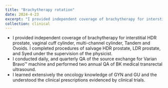 ```yaml
---
title: "Brachytherapy rotation"
date: 2024-4-23
excerpt: "I provided independent coverage of brachytherapy for interstitial HDR prostate, vaginal cuff cylinder, multi-channel cylinder, Tandem and Ovoids. I completed procedures of salvage HDR prostate, LDR prostate, and Syed under the supervision of the physicist. I conducted daily, and quarterly QA of the source exchange for Varian Bravo™ machine and performed two annual QA of BK medical transrectal ultrasound."
collection: clinical
---
```


- I provided independent coverage of brachytherapy for interstitial HDR prostate, vaginal cuff cylinder, multi-channel cylinder, Tandem and Ovoids. I completed procedures of salvage HDR prostate, LDR prostate, and Syed under the supervision of the physicist. 
- I conducted daily, and quarterly QA of the source exchange for Varian Bravo™ machine and performed two annual QA of BK medical transrectal ultrasound.
- I learned extensively the oncology knowledge of GYN and GU and the understood the clinical prescriptions evidenced by clinical trials. 